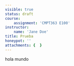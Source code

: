```yaml
---
visible: true
status: draft
course:
    assignment: 'CMPT363 E100'
instructor:
    name: 'Jane Doe'
title: Prueba
honeypot: ''
attachments: {  }
---
```


hola mundo